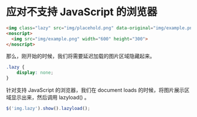 
# 应对不支持 JavaScript 的浏览器
``` html
<img class="lazy" src="img/placehold.png" data-original="img/example.png" width="600" height="300">
<noscript>
  <img src="img/example.png" width="600" height="300">
</noscript>
```

那么，刚开始的时候，我们将需要延迟加载的图片区域隐藏起来。
``` css
.lazy {
    display: none;
}
```

针对支持 JavaScript 的浏览器，我们在 document loads 的时候，将图片展示区域显示出来，然后调用 lazyload() 。
``` javascript
$('img.lazy').show().lazyload();
```


